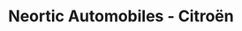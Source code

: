 ---
title: "Neortic Automobiles - Citroën"
url: /tournefeuille/neortic-automobiles-citroen/
shop: voiture
---